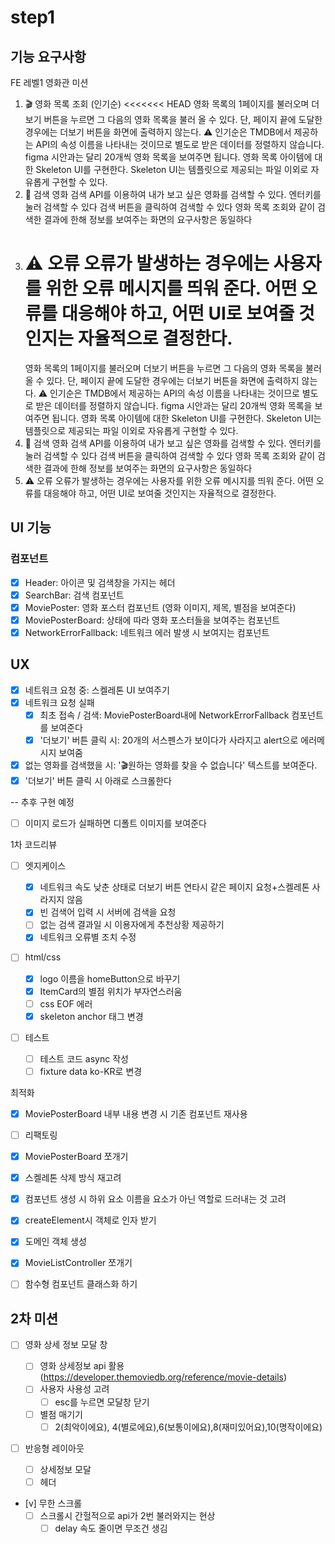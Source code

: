 # step1

## 기능 요구사항

FE 레벨1 영화관 미션

1. 🎬 영화 목록 조회 (인기순)
   <<<<<<< HEAD
   영화 목록의 1페이지를 불러오며 더보기 버튼을 누르면 그 다음의 영화 목록을 불러 올 수 있다.
   단, 페이지 끝에 도달한 경우에는 더보기 버튼을 화면에 출력하지 않는다.
   ⚠️ 인기순은 TMDB에서 제공하는 API의 속성 이름을 나타내는 것이므로 별도로 받은 데이터를 정렬하지 않습니다.
   figma 시안과는 달리 20개씩 영화 목록을 보여주면 됩니다.
   영화 목록 아이템에 대한 Skeleton UI를 구현한다.
   Skeleton UI는 템플릿으로 제공되는 파일 이외로 자유롭게 구현할 수 있다.
2. 🔎 검색
   영화 검색 API를 이용하여 내가 보고 싶은 영화를 검색할 수 있다.
   엔터키를 눌러 검색할 수 있다
   검색 버튼을 클릭하여 검색할 수 있다
   영화 목록 조회와 같이 검색한 결과에 한해 정보를 보여주는 화면의 요구사항은 동일하다
3. ⚠️ 오류
   오류가 발생하는 경우에는 사용자를 위한 오류 메시지를 띄워 준다.
   어떤 오류를 대응해야 하고, 어떤 UI로 보여줄 것인지는 자율적으로 결정한다.
   =======
   영화 목록의 1페이지를 불러오며 더보기 버튼을 누르면 그 다음의 영화 목록을 불러 올 수 있다.
   단, 페이지 끝에 도달한 경우에는 더보기 버튼을 화면에 출력하지 않는다.
   ⚠️ 인기순은 TMDB에서 제공하는 API의 속성 이름을 나타내는 것이므로 별도로 받은 데이터를 정렬하지 않습니다.
   figma 시안과는 달리 20개씩 영화 목록을 보여주면 됩니다.
   영화 목록 아이템에 대한 Skeleton UI를 구현한다.
   Skeleton UI는 템플릿으로 제공되는 파일 이외로 자유롭게 구현할 수 있다.
4. 🔎 검색
   영화 검색 API를 이용하여 내가 보고 싶은 영화를 검색할 수 있다.
   엔터키를 눌러 검색할 수 있다
   검색 버튼을 클릭하여 검색할 수 있다
   영화 목록 조회와 같이 검색한 결과에 한해 정보를 보여주는 화면의 요구사항은 동일하다
5. ⚠️ 오류
   오류가 발생하는 경우에는 사용자를 위한 오류 메시지를 띄워 준다.
   어떤 오류를 대응해야 하고, 어떤 UI로 보여줄 것인지는 자율적으로 결정한다.

## UI 기능

### 컴포넌트

- [x] Header: 아이콘 및 검색창을 가지는 헤더
- [x] SearchBar: 검색 컴포넌트
- [x] MoviePoster: 영화 포스터 컴포넌트 (영화 이미지, 제목, 별점을 보여준다)
- [x] MoviePosterBoard: 상태에 따라 영화 포스터들을 보여주는 컴포넌트
- [x] NetworkErrorFallback: 네트워크 에러 발생 시 보여지는 컴포넌트

## UX

- [x] 네트워크 요청 중: 스켈레톤 UI 보여주기
- [x] 네트워크 요청 실패
  - [x] 최초 접속 / 검색: MoviePosterBoard내에 NetworkErrorFallback 컴포넌트를 보여준다
  - [x] '더보기' 버튼 클릭 시: 20개의 서스펜스가 보이다가 사라지고 alert으로 에러메시지 보여줌
- [x] 없는 영화를 검색했을 시: '🎬원하는 영화를 찾을 수 없습니다' 텍스트를 보여준다.
- [x] '더보기' 버튼 클릭 시 아래로 스크롤한다

-- 추후 구현 예정

- [ ] 이미지 로드가 실패하면 디폴트 이미지를 보여준다

1차 코드리뷰

- [ ] 엣지케이스

  - [x] 네트워크 속도 낮춘 상태로 더보기 버튼 연타시 같은 페이지 요청+스켈레톤 사라지지 않음
  - [x] 빈 검색어 입력 시 서버에 검색을 요청
  - [ ] 없는 검색 결과일 시 이용자에게 추천상황 제공하기
  - [x] 네트워크 오류별 조치 수정

- [ ] html/css

  - [x] logo 이름을 homeButton으로 바꾸기
  - [x] ItemCard의 별점 위치가 부자연스러움
  - [ ] css EOF 에러
  - [x] skeleton anchor 태그 변경

- [ ] 테스트
  - [ ] 테스트 코드 async 작성
  - [ ] fixture data ko-KR로 변경

최적화

- [x] MoviePosterBoard 내부 내용 변경 시 기존 컴포넌트 재사용

-[ ] 리팩토링

- [x] MoviePosterBoard 쪼개기
- [x] 스켈레톤 삭제 방식 재고려
- [x] 컴포넌트 생성 시 하위 요소 이름을 요소가 아닌 역할로 드러내는 것 고려
- [x] createElement시 객체로 인자 받기
- [x] 도메인 객체 생성
- [x] MovieListController 쪼개기
- [ ] 함수형 컴포넌트 클래스화 하기

## 2차 미션

- [ ] 영화 상세 정보 모달 창

  - [ ] 영화 상세정보 api 활용(https://developer.themoviedb.org/reference/movie-details)
  - [ ] 사용자 사용성 고려
    - [ ] esc를 누르면 모달창 닫기
  - [ ] 별점 매기기
    - [ ] 2(최악이에요), 4(별로에요),6(보통이에요),8(재미있어요),10(명작이에요)

- [ ] 반응형 레이아웃

  - [ ] 상세정보 모달
  - [ ] 헤더

- [v] 무한 스크롤
  - [ ] 스크롤시 간헐적으로 api가 2번 불러와지는 현상
    - [ ] delay 속도 줄이면 무조건 생김
